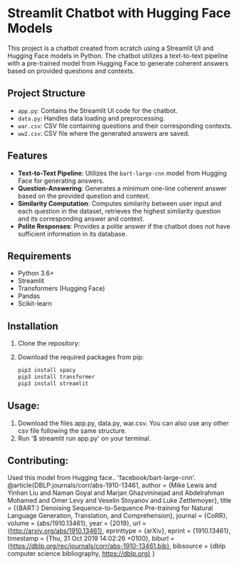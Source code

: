 # Streamlit Chatbot with Hugging Face Models

This project is a chatbot created from scratch using a Streamlit UI and Hugging Face models in Python. The chatbot utilizes a text-to-text pipeline with a pre-trained model from Hugging Face to generate coherent answers based on provided questions and contexts.

## Project Structure

- `app.py`: Contains the Streamlit UI code for the chatbot.
- `data.py`: Handles data loading and preprocessing.
- `war.csv`: CSV file containing questions and their corresponding contexts.
- `ww2.csv`: CSV file where the generated answers are saved.

## Features

- **Text-to-Text Pipeline**: Utilizes the `bart-large-cnn` model from Hugging Face for generating answers.
- **Question-Answering**: Generates a minimum one-line coherent answer based on the provided question and context.
- **Similarity Computation**: Computes similarity between user input and each question in the dataset, retrieves the highest similarity question and its corresponding answer and context.
- **Polite Responses**: Provides a polite answer if the chatbot does not have sufficient information in its database.

## Requirements

- Python 3.6+
- Streamlit
- Transformers (Hugging Face)
- Pandas
- Scikit-learn

## Installation

1. Clone the repository:
   
2. Download the required packages from pip:
   ```bash
   pip3 install spacy
   pip3 install transformer
   pip3 install streamlit
   ```
## Usage:
1. Download the files app.py, data.py, war.csv. You can also use any other csv file following the same structure.
2. Run '$ streamlit run app.py' on your terminal.

## Contributing:
Used this model from Hugging face.. 'facebook/bart-large-cnn'. 
@article{DBLP:journals/corr/abs-1910-13461,
  author    = {Mike Lewis and
               Yinhan Liu and
               Naman Goyal and
               Marjan Ghazvininejad and
               Abdelrahman Mohamed and
               Omer Levy and
               Veselin Stoyanov and
               Luke Zettlemoyer},
  title     = {{BART:} Denoising Sequence-to-Sequence Pre-training for Natural Language
               Generation, Translation, and Comprehension},
  journal   = {CoRR},
  volume    = {abs/1910.13461},
  year      = {2019},
  url       = {http://arxiv.org/abs/1910.13461},
  eprinttype = {arXiv},
  eprint    = {1910.13461},
  timestamp = {Thu, 31 Oct 2019 14:02:26 +0100},
  biburl    = {https://dblp.org/rec/journals/corr/abs-1910-13461.bib},
  bibsource = {dblp computer science bibliography, https://dblp.org}
}

